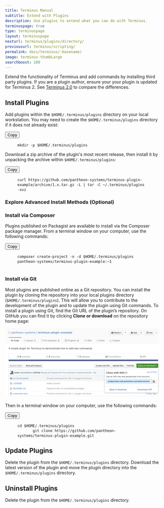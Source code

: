 ```yaml
---
title: Terminus Manual
subtitle: Extend with Plugins
description: Use plugins to extend what you can do with Terminus.
terminuspage: true
type: terminuspage
layout: terminuspage
nexturl: terminus/plugins/directory/
previousurl: terminus/scripting/
permalink: docs/terminus/:basename/
image: terminus-thumbLarge
searchboost: 100
---
```

Extend the functionality of Terminus and add commands by installing third party plugins.
<Alert title="Note" type="info">
If you are a plugin author, ensure your your plugin is updated for Terminus 2. See <a href="/docs/terminus-2-0/">Terminus 2.0</a> to compare the differences.
</Alert>
## Install Plugins
<p class="instruction">Add plugins within the <code>$HOME/.terminus/plugins</code> directory on your local workstation. You may need to create the <code>$HOME/.terminus/plugins</code> directory if it does not already exist:</p>
<div class="copy-snippet">
<button class="btn btn-default btn-clippy" data-clipboard-target="#terminus-plugin-install-mkdir">Copy</button>
<figure><pre id="terminus-plugin-install-mkdir"><code class="command bash" data-lang="bash">mkdir -p $HOME/.terminus/plugins</code></pre></figure>
</div>

<p class="instruction">Download a zip archive of the plugin's most recent release, then install it by unpacking the archive within <code>$HOME/.terminus/plugins</code>:</p>
<div class="copy-snippet">
<button class="btn btn-default btn-clippy" data-clipboard-target="#terminus-plugin-install-curl">Copy</button>
<figure><pre id="terminus-plugin-install-curl"><code class="command bash" data-lang="bash">curl https://github.com/pantheon-systems/terminus-plugin-example/archive/1.x.tar.gz -L | tar -C ~/.terminus/plugins -xvz</code></pre></figure>
</div>

<div class="panel panel-drop panel-guide" id="accordion">
  <div class="panel-heading panel-drop-heading">
     <a class="accordion-toggle panel-drop-title collapsed" data-toggle="collapse" data-parent="#accordion" data-proofer-ignore data-target="#advance-installs"><h3 class="panel-title panel-drop-title" style="cursor:pointer;"><span style="line-height:.9" class="glyphicons glyphicons-lightbulb"></span> Explore Advanced Install Methods (Optional)</h3></a>
   </div>
   <div id="advance-installs" class="collapse">
     <div class="panel-inner" markdown="1">
       <h3>Install via Composer</h3>
       <p class="instruction">Plugins published on Packagist are available to install via the Composer package manager. From a terminal window on your computer, use the following commands:</p>
       <div class="copy-snippet">
       <button class="btn btn-default btn-clippy" data-clipboard-target="#terminus-plugin-install-composer">Copy</button>
       <figure><pre id="terminus-plugin-install-composer"><code class="command bash" data-lang="bash">composer create-project -n -d $HOME/.terminus/plugins pantheon-systems/terminus-plugin-example:~1
       </code></pre></figure>
       </div>
       <h3>Install via Git</h3>
       <p>Most plugins are published online as a Git repository. You can install the plugin by cloning the repository into your local plugins directory (<code>$HOME/.terminus/plugins</code>). This will allow you to contribute to the development of the plugin and to update the plugin using Git commands. To install a plugin using Git, find the Git URL of the plugin’s repository. On GitHub you can find it by clicking <strong>Clone or download</strong> on the repository home page:</p>
       <img src="/source/docs/assets/images/terminus-plugin-install-git.png" alt="GitHub clone URL">
       <p class="instruction">Then in a terminal window on your computer, use the following commands:</p>
       <div class="copy-snippet">
       <button class="btn btn-default btn-clippy" data-clipboard-target="#terminus-plugin-install-git">Copy</button>
       <figure><pre id="terminus-plugin-install-git"><code class="command bash" data-lang="bash">cd $HOME/.terminus/plugins
       git clone https://github.com/pantheon-systems/terminus-plugin-example.git</code></pre></figure>
     </div>
   </div>
 </div>
</div>


## Update Plugins
Delete the plugin from the `$HOME/.terminus/plugins` directory. Download the latest version of the plugin and move the plugin directory into the `$HOME/.terminus/plugins` directory.
## Uninstall Plugins
Delete the plugin from the `$HOME/.terminus/plugins` directory.

